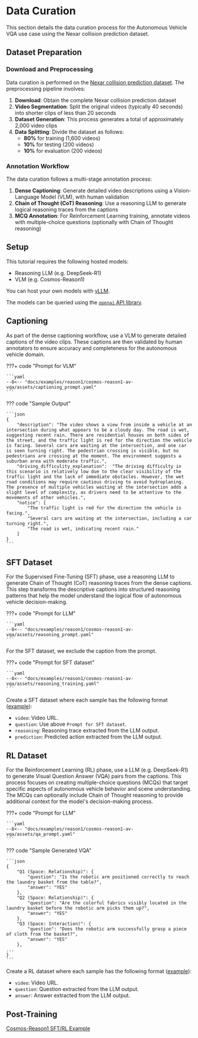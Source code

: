 # Data Curation

This section details the data curation process for the Autonomous Vehicle VQA use case using the Nexar collision prediction dataset.

## Dataset Preparation

### Download and Preprocessing

Data curation is performed on the [Nexar collision prediction dataset](https://huggingface.co/datasets/nexar-ai/nexar_collision_prediction). The preprocessing pipeline involves:

1. **Download**: Obtain the complete Nexar collision prediction dataset
2. **Video Segmentation**: Split the original videos (typically 40 seconds) into shorter clips of less than 20 seconds
3. **Dataset Generation**: This process generates a total of approximately 2,000 video clips
4. **Data Splitting**: Divide the dataset as follows:
   - **80%** for training (1,600 videos)
   - **10%** for testing (200 videos)
   - **10%** for evaluation (200 videos)

### Annotation Workflow

The data curation follows a multi-stage annotation process:

1. **Dense Captioning**: Generate detailed video descriptions using a Vision-Language Model (VLM), with human validation
2. **Chain of Thought (CoT) Reasoning**: Use a reasoning LLM to generate logical reasoning traces from the captions
3. **MCQ Annotation**: For Reinforcement Learning training, annotate videos with multiple-choice questions (optionally with Chain of Thought reasoning)

## Setup

This tutorial requires the following hosted models:

- Reasoning LLM (e.g. DeepSeek-R1)
- VLM (e.g. Cosmos-Reason1)

You can host your own models with [vLLM](https://docs.vllm.ai/en/v0.9.2/getting_started/quickstart.html#openai-compatible-server).

The models can be queried using the [`openai` API library](https://platform.openai.com/docs/guides/structured-outputs).

## Captioning

As part of the dense captioning workflow, use a VLM to generate detailed captions of the video clips. These captions are then validated by human annotators to ensure accuracy and completeness for the autonomous vehicle domain.

???+ code "Prompt for VLM"

    ```yaml
    --8<-- "docs/examples/reason1/cosmos-reason1-av-vqa/assets/captioning_prompt.yaml"
    ```

??? code "Sample Output"

    ```json
    {
        "description": "The video shows a view from inside a vehicle at an intersection during what appears to be a cloudy day. The road is wet, suggesting recent rain. There are residential houses on both sides of the street, and the traffic light is red for the direction the vehicle is facing. Several cars are waiting at the intersection, and one car is seen turning right. The pedestrian crossing is visible, but no pedestrians are crossing at the moment. The environment suggests a suburban area with moderate traffic.",
        "driving_difficulity_explanation":  "The driving difficulty in this scenario is relatively low due to the clear visibility of the traffic light and the lack of immediate obstacles. However, the wet road conditions may require cautious driving to avoid hydroplaning. The presence of multiple vehicles waiting at the intersection adds a slight level of complexity, as drivers need to be attentive to the movements of other vehicles.",
        "notice": [
            "The traffic light is red for the direction the vehicle is facing.",
            "Several cars are waiting at the intersection, including a car turning right.",
            "The road is wet, indicating recent rain."
        ]
    }
    ```

## SFT Dataset

For the Supervised Fine-Tuning (SFT) phase, use a reasoning LLM to generate Chain of Thought (CoT) reasoning traces from the dense captions. This step transforms the descriptive captions into structured reasoning patterns that help the model understand the logical flow of autonomous vehicle decision-making.

???+ code "Prompt for LLM"

    ```yaml
    --8<-- "docs/examples/reason1/cosmos-reason1-av-vqa/assets/reasoning_prompt.yaml"
    ```

For the SFT dataset, we exclude the caption from the prompt.

???+ code "Prompt for SFT dataset"

    ```yaml
    --8<-- "docs/examples/reason1/cosmos-reason1-av-vqa/assets/reasoning_training.yaml"
    ```

Create a SFT dataset where each sample has the following format ([example](https://huggingface.co/datasets/nvidia/Cosmos-Reason1-SFT-Dataset)):

- `video`: Video URL.
- `question`: Use above `Prompt for SFT dataset`.
- `reasoning`: Reasoning trace extracted from the LLM output.
- `prediction`: Predicted action extracted from the LLM output.

## RL Dataset

For the Reinforcement Learning (RL) phase, use a LLM (e.g. DeepSeek-R1) to generate Visual Question Answer (VQA) pairs from the captions. This process focuses on creating multiple-choice questions (MCQs) that target specific aspects of autonomous vehicle behavior and scene understanding. The MCQs can optionally include Chain of Thought reasoning to provide additional context for the model's decision-making process.

???+ code "Prompt for LLM"

    ```yaml
    --8<-- "docs/examples/reason1/cosmos-reason1-av-vqa/assets/qa_prompt.yaml"
    ```

??? code "Sample Generated VQA"

    ```json
    {
        "Q1 (Space: Relationship)": {
            "question": "Is the robotic arm positioned correctly to reach the laundry basket from the table?",
            "answer": "YES"
        },
        "Q2 (Space: Relationship)": {
            "question": "Are the colorful fabrics visibly located in the laundry basket before the robotic arm picks them up?",
            "answer": "YES"
        },
        "Q3 (Space: Interaction)": {
            "question": "Does the robotic arm successfully grasp a piece of cloth from the basket?",
            "answer": "YES"
        },
    ...
    }
    ```

Create a RL dataset where each sample has the following format ([example](https://huggingface.co/datasets/nvidia/Cosmos-Reason1-RL-Dataset)):

- `video`: Video URL.
- `question`: Question extracted from the LLM output.
- `answer`: Answer extracted from the LLM output.

## Post-Training

[Cosmos-Reason1 SFT/RL Example](https://github.com/nvidia-cosmos/cosmos-reason1/blob/main/examples/post_training/README.md)
